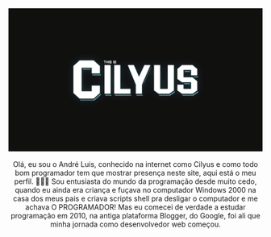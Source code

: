 <img src="https://raw.githubusercontent.com/Cilyus/Cilyus/main/img/Cilyus.gif"/>
<p align="center">
  Olá, eu sou o André Luis, conhecido na internet como Cilyus e como todo bom programador tem que mostrar presença neste site, aqui está o meu perfil. 👨🏻‍💻 Sou entusiasta do mundo da programação desde muito cedo, quando eu ainda era criança e fuçava no computador Windows 2000 na casa dos meus pais e criava scripts shell pra desligar o computador e me achava O PROGRAMADOR! Mas eu comecei de verdade a estudar programação em 2010, na antiga plataforma Blogger, do Google, foi ali que minha jornada como desenvolvedor web começou.
